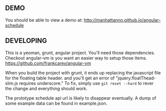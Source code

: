
DEMO
----
You should be able to view a demo at: http://manhattannn.github.io/angular-schedule

DEVELOPING
-------
This is a yeoman, grunt, angular project. You'll need those dependencies. Checkout angular-vm is you want an easier way to setup those items. https://github.com/frankcarey/angular-vm

When you build the project with grunt, it ends up replacing the javascript file for the floating table header.
 and you'll get an error of "jquery.floatThead-slim.js requires underscore." To fix, simply use `git reset --hard` to rever the change and everything should work.

The prototype schedule api url is likely to disappear eventually. A dump of some example data can be found in example.json.
